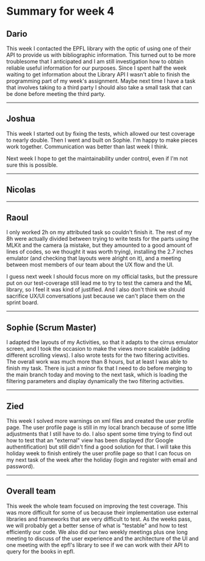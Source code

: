 # Summary for week 4

## Dario

This week I contacted the EPFL library with the optic of using one of their API to provide us with bibliographic information. This turned out to be more troublesome that I anticipated and I am still investigation how to obtain reliable useful information for our purposes. Since I spent half the week waiting to get information about the Library API I wasn't able to finish the programming part of my week's assignment. Maybe next time I have a task that involves taking to a third party I should also take a small task that can be done before meeting the third party.

---
## Joshua

This week I started out by fixing the tests, which allowed our test coverage to nearly double. Then I went and built on Sophie. I'm happy to make pieces work together.
Communication was better than last week I think.

Next week I hope to get the maintainability under control, even if I'm not sure this is possible.

---


## Nicolas


---



## Raoul
I only worked 2h on my attributed task so couldn't finish it. The rest of my 8h were actually divided between trying to write tests for the parts using the MLKit and the camera (a mistake, but they amounted to a good amount of lines of codes, so we thought it was worth trying), installing the 2.7 inches emulator (and checking that layouts were alright on it), and a meeting between most members of our team about the UX flow and the UI.

I guess next week I should focus more on my official tasks, but the pressure put on our test-coverage still lead me to try to test the camera and the ML library, so I feel it was kind of justified. And I also don't think we should sacrifice UX/UI conversations just because we can't place them on the sprint board.

---


## Sophie (Scrum Master)
I adapted the layouts of my Activities, so that it adapts to the cirrus emulator screen, and I took the occasion to make the views more scalable (adding different scrolling views). I also wrote tests for the two filtering activities. The overall work was much more than 8 hours, but at least I was able to finish my task. There is just a minor fix that I need to do before merging to the main branch today and moving to the next task, which is loading the filtering parameters and display dynamically the two filtering activities.

---



## Zied

This week I solved more warnings on xml files and created the user profile page. The user profile page is still in my local branch because of some little adjustments that I still have to do. I also spent some time trying to find out how to test that an "external" view has been displayed (for Google authentification) but still didn't find a good solution for that. 
I will take this holiday week to finish entirely the user profile page so that I can focus on my next task of the week after the holiday (login and register with email and password).

---


## Overall team
This week the whole team focused on improving the test coverage. This was more difficult for some of us because their implementation use external libraries and frameworks that are very difficult to test. As the weeks pass, we will probably get a better sense of what is "testable" and how to test efficiently our code. We also did our two weekly meetings plus one long meeting to discuss of the user experience and the architecture of the UI and one meeting with the epfl's library to see if we can work with their API to query for the books in epfl.
